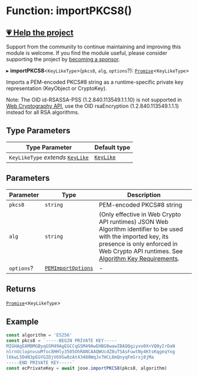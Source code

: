 # Function: importPKCS8()

## [💗 Help the project](https://github.com/sponsors/panva)

Support from the community to continue maintaining and improving this module is welcome. If you find the module useful, please consider supporting the project by [becoming a sponsor](https://github.com/sponsors/panva).

▸ **importPKCS8**\<`KeyLikeType`\>(`pkcs8`, `alg`, `options`?): [`Promise`](https://developer.mozilla.org/docs/Web/JavaScript/Reference/Global_Objects/Promise)\<`KeyLikeType`\>

Imports a PEM-encoded PKCS#8 string as a runtime-specific private key representation (KeyObject
or CryptoKey).

Note: The OID id-RSASSA-PSS (1.2.840.113549.1.1.10) is not supported in
[Web Cryptography API](https://w3c.github.io/webcrypto/), use the OID rsaEncryption
(1.2.840.113549.1.1.1) instead for all RSA algorithms.

## Type Parameters

| Type Parameter | Default type |
| ------ | ------ |
| `KeyLikeType` *extends* [`KeyLike`](../../../types/type-aliases/KeyLike.md) | [`KeyLike`](../../../types/type-aliases/KeyLike.md) |

## Parameters

| Parameter | Type | Description |
| ------ | ------ | ------ |
| `pkcs8` | `string` | PEM-encoded PKCS#8 string |
| `alg` | `string` | (Only effective in Web Crypto API runtimes) JSON Web Algorithm identifier to be used with the imported key, its presence is only enforced in Web Crypto API runtimes. See [Algorithm Key Requirements](https://github.com/panva/jose/issues/210). |
| `options`? | [`PEMImportOptions`](../interfaces/PEMImportOptions.md) | - |

## Returns

[`Promise`](https://developer.mozilla.org/docs/Web/JavaScript/Reference/Global_Objects/Promise)\<`KeyLikeType`\>

## Example

```js
const algorithm = 'ES256'
const pkcs8 = `-----BEGIN PRIVATE KEY-----
MIGHAgEAMBMGByqGSM49AgEGCCqGSM49AwEHBG0wawIBAQQgiyvo0X+VQ0yIrOaN
nlrnUclopnvuuMfoc8HHly3505OhRANCAAQWUcdZ8uTSAsFuwtNy4KtsKqgeqYxg
l6kwL5D4N3pEGYGIDjV69Sw0zAt43480WqJv7HCL0mQnyqFmSrxj8jMa
-----END PRIVATE KEY-----`
const ecPrivateKey = await jose.importPKCS8(pkcs8, algorithm)
```
